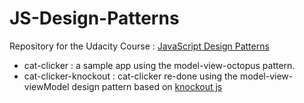 # JS-Design-Patterns
Repository for the Udacity Course : [JavaScript Design Patterns](https://www.udacity.com/courses/ud989)

* cat-clicker : a sample app using the model-view-octopus pattern. 
* cat-clicker-knockout : cat-clicker re-done using the model-view-viewModel design pattern based on [knockout js](http://knockoutjs.com/)


